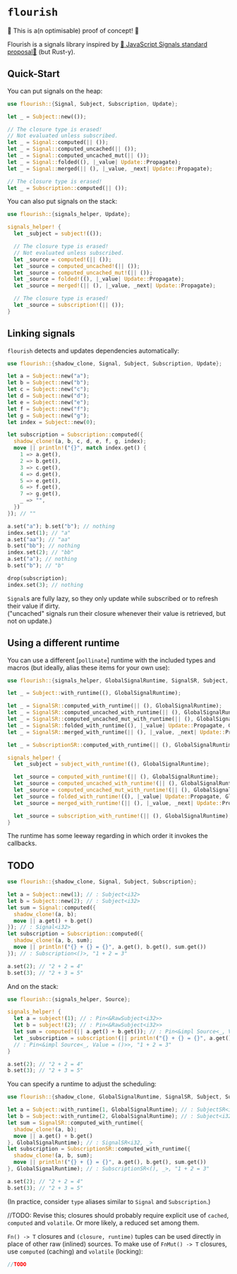 # `flourish`

🚧 This is a(n optimisable) proof of concept! 🚧

Flourish is a signals library inspired by [🚦 JavaScript Signals standard proposal🚦](https://github.com/tc39/proposal-signals?tab=readme-ov-file#-javascript-signals-standard-proposal) (but Rust-y).

## Quick-Start

You can put signals on the heap:

```rust
use flourish::{Signal, Subject, Subscription, Update};

let _ = Subject::new(());

// The closure type is erased!
// Not evaluated unless subscribed.
let _ = Signal::computed(|| ());
let _ = Signal::computed_uncached(|| ());
let _ = Signal::computed_uncached_mut(|| ());
let _ = Signal::folded((), |_value| Update::Propagate);
let _ = Signal::merged(|| (), |_value, _next| Update::Propagate);

// The closure type is erased!
let _ = Subscription::computed(|| ());
```

You can also put signals on the stack:

```rust
use flourish::{signals_helper, Update};

signals_helper! {
  let _subject = subject!(());

  // The closure type is erased!
  // Not evaluated unless subscribed.
  let _source = computed!(|| ());
  let _source = computed_uncached!(|| ());
  let _source = computed_uncached_mut!(|| ());
  let _source = folded!((), |_value| Update::Propagate);
  let _source = merged!(|| (), |_value, _next| Update::Propagate);

  // The closure type is erased!
  let _source = subscription!(|| ());
}
```

## Linking signals

`flourish` detects and updates dependencies automatically:

```rust
use flourish::{shadow_clone, Signal, Subject, Subscription, Update};

let a = Subject::new("a");
let b = Subject::new("b");
let c = Subject::new("c");
let d = Subject::new("d");
let e = Subject::new("e");
let f = Subject::new("f");
let g = Subject::new("g");
let index = Subject::new(0);

let subscription = Subscription::computed({
  shadow_clone!(a, b, c, d, e, f, g, index);
  move || println!("{}", match index.get() {
    1 => a.get(),
    2 => b.get(),
    3 => c.get(),
    4 => d.get(),
    5 => e.get(),
    6 => f.get(),
    7 => g.get(),
    _ => "",
  })
}); // ""

a.set("a"); b.set("b"); // nothing
index.set(1); // "a"
a.set("aa"); // "aa"
b.set("bb"); // nothing
index.set(2); // "bb"
a.set("a"); // nothing
b.set("b"); // "b"

drop(subscription);
index.set(3); // nothing
```

`Signal`s are fully lazy, so they only update while subscribed or to refresh their value if dirty.  
("uncached" signals run their closure whenever their value is retrieved, but not on update.)

## Using a different runtime

You can use a different [`pollinate`] runtime with the included types and macros (but ideally, alias these items for your own use):

```rust
use flourish::{signals_helper, GlobalSignalRuntime, SignalSR, Subject, SubscriptionSR, Update};

let _ = Subject::with_runtime((), GlobalSignalRuntime);

let _ = SignalSR::computed_with_runtime(|| (), GlobalSignalRuntime);
let _ = SignalSR::computed_uncached_with_runtime(|| (), GlobalSignalRuntime);
let _ = SignalSR::computed_uncached_mut_with_runtime(|| (), GlobalSignalRuntime);
let _ = SignalSR::folded_with_runtime((), |_value| Update::Propagate, GlobalSignalRuntime);
let _ = SignalSR::merged_with_runtime(|| (), |_value, _next| Update::Propagate, GlobalSignalRuntime);

let _ = SubscriptionSR::computed_with_runtime(|| (), GlobalSignalRuntime);

signals_helper! {
  let _subject = subject_with_runtime!((), GlobalSignalRuntime);

  let _source = computed_with_runtime!(|| (), GlobalSignalRuntime);
  let _source = computed_uncached_with_runtime!(|| (), GlobalSignalRuntime);
  let _source = computed_uncached_mut_with_runtime!(|| (), GlobalSignalRuntime);
  let _source = folded_with_runtime!((), |_value| Update::Propagate, GlobalSignalRuntime);
  let _source = merged_with_runtime!(|| (), |_value, _next| Update::Propagate, GlobalSignalRuntime);

  let _source = subscription_with_runtime!(|| (), GlobalSignalRuntime);
}
```

The runtime has some leeway regarding in which order it invokes the callbacks.

## TODO

```rust
use flourish::{shadow_clone, Signal, Subject, Subscription};

let a = Subject::new(1); // : Subject<i32>
let b = Subject::new(2); // : Subject<i32>
let sum = Signal::computed({
  shadow_clone!(a, b);
  move || a.get() + b.get()
}); // : Signal<i32>
let subscription = Subscription::computed({
  shadow_clone!(a, b, sum);
  move || println!("{} + {} = {}", a.get(), b.get(), sum.get())
}); // : Subscription<()>, "1 + 2 = 3"

a.set(2); // "2 + 2 = 4"
b.set(3); // "2 + 3 = 5"
```

And on the stack:

```rust
use flourish::{signals_helper, Source};

signals_helper! {
  let a = subject!(1); // : Pin<&RawSubject<i32>>
  let b = subject!(2); // : Pin<&RawSubject<i32>>
  let sum = computed!(|| a.get() + b.get()); // : Pin<&impl Source<_, Value = i32>>
  let _subscription = subscription!(|| println!("{} + {} = {}", a.get(), b.get(), sum.get()));
  // : Pin<&impl Source<_, Value = ()>>, "1 + 2 = 3"
}

a.set(2); // "2 + 2 = 4"
b.set(3); // "2 + 3 = 5"
```

You can specify a runtime to adjust the scheduling:

```rust
use flourish::{shadow_clone, GlobalSignalRuntime, SignalSR, Subject, SubscriptionSR};

let a = Subject::with_runtime(1, GlobalSignalRuntime); // : SubjectSR<i32, _>
let b = Subject::with_runtime(2, GlobalSignalRuntime); // : Subject<i32, _>
let sum = SignalSR::computed_with_runtime({
  shadow_clone!(a, b);
  move || a.get() + b.get()
}, GlobalSignalRuntime); // : SignalSR<i32, _>
let subscription = SubscriptionSR::computed_with_runtime({
  shadow_clone!(a, b, sum);
  move || println!("{} + {} = {}", a.get(), b.get(), sum.get())
}, GlobalSignalRuntime); // : SubscriptionSR<(), _>, "1 + 2 = 3"

a.set(2); // "2 + 2 = 4"
b.set(3); // "2 + 3 = 5"
```

(In practice, consider `type` aliases similar to `Signal` and `Subscription`.)

//TODO: Revise this; closures should probably require explicit use of `cached`, `computed` and `volatile`. Or more likely, a reduced set among them.

`Fn() -> T` closures and `(closure, runtime)` tuples can be used directly in place of other raw (inlined) sources. To make use of `FnMut() -> T` closures, use `computed` (caching) and `volatile` (locking):

```rust
//TODO
```
